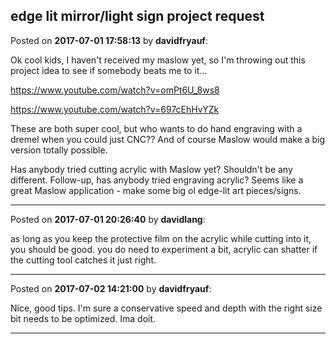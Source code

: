 ## edge lit mirror/light sign project request
Posted on **2017-07-01 17:58:13** by **davidfryauf**:

Ok cool kids, I haven't received my maslow yet, so I'm throwing out this project idea to see if somebody beats me to it...

https://www.youtube.com/watch?v=omPt6U_8ws8

https://www.youtube.com/watch?v=697cEhHvYZk

These are both super cool, but who wants to do hand engraving with a dremel when you could just CNC?&quest;  And of course Maslow would make a big version totally possible.

Has anybody tried cutting acrylic with Maslow yet?  Shouldn't be any different.  Follow-up, has anybody tried engraving acrylic?  Seems like a great Maslow application - make some big ol edge-lit art pieces/signs.

---

Posted on **2017-07-01 20:26:40** by **davidlang**:

as long as you keep the protective film on the acrylic while cutting into it, you should be good. you do need to experiment a bit, acrylic can shatter if the cutting tool catches it just right.

---

Posted on **2017-07-02 14:21:00** by **davidfryauf**:

Nice, good tips.  I'm sure a conservative speed and depth with the right size bit needs to be optimized.  Ima doit.

---

